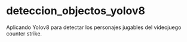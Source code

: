 # deteccion_objectos_yolov8
Aplicando Yolov8 para detectar los personajes jugables del videojuego counter strike. 

